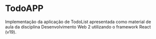 # TodoAPP

Implementação da aplicação de TodoList apresentada como material de aula da disciplina Desenvolvimento Web 2 utilizando o framework React (v19).